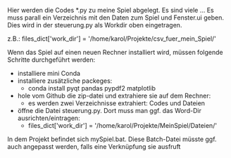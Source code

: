 Hier werden die Codes *.py zu meine Spiel abgelegt. Es sind viele ...
Es muss parall ein Verzeichnis mit den Daten zum Spiel und Fenster.ui geben. Dies wird in der steuerung.py als Workdir oben eingetragen.

z.B.: files_dict['work_dir'] = '/home/karol/Projekte/csv_fuer_mein_Spiel/'

Wenn das Spiel auf einen neuen Rechner installiert wird, müssen folgende Schritte durchgeführt werden:
- installiere mini Conda
- installiere zusätzliche packeges:
  - conda install pyqt pandas pypdf2 matplotlib
- hole vom Github die zip-datei und extrahiere sie auf dem Rechner:
  - es werden zwei Verzeichnisse extrahiert: Codes und Dateien
- öffne die Datei steuerung.py. Dort muss man ggf. das Word-Dir ausrichten/eintragen:
  - files_dict['work_dir'] = '/home/karol/Projekte/MeinSpiel/Dateien/'
  
In dem Projekt befindet sich mySpiel.bat. Diese Batch-Datei müsste ggf. auch angepasst werden, falls eine Verknüpfung sie ausfruft 